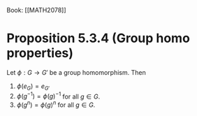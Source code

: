 Book: [[MATH2078]]
# Proposition 5.3.4 (Group homo properties)
Let $\phi:G\to G'$ be a group homomorphism.
Then
1. $\phi(e_{G})=e_{G'}$
2. $\phi(g^{-1})=\phi(g)^{-1}$ for all $g\in G$.
3. $\phi(g^{n})=\phi(g)^{n}$ for all $g\in G$.
